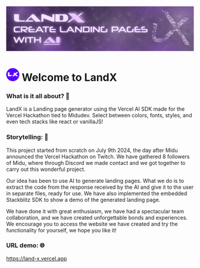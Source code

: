 # ![Alt text](/public/landx-banner.png "a title")
# ![Alt text](/public/favicon_md4.png "a title") Welcome to LandX

### What is it all about? 🧐
LandX is a Landing page generator using the Vercel AI SDK made for the Vercel Hackathon tied to Midudev.
Select between colors, fonts, styles, and even tech stacks like react or vanillaJS!

### Storytelling: 📖
This project started from scratch on July 9th 2024, the day after Midu announced the Vercel Hackathon on Twitch. We have gathered 8 followers of Midu, where through Discord we made contact and we got together to carry out this wonderful project.

Our idea has been to use AI to generate landing pages. What we do is to extract the code from the response received by the AI ​​and give it to the user in separate files, ready for use. We have also implemented the embedded Stackblitz SDK to show a demo of the generated landing page.

We have done it with great enthusiasm, we have had a spectacular team collaboration, and we have created unforgettable bonds and experiences. We encourage you to access the website we have created and try the functionality for yourself, we hope you like it!

### URL demo: 🌐
https://land-x.vercel.app
